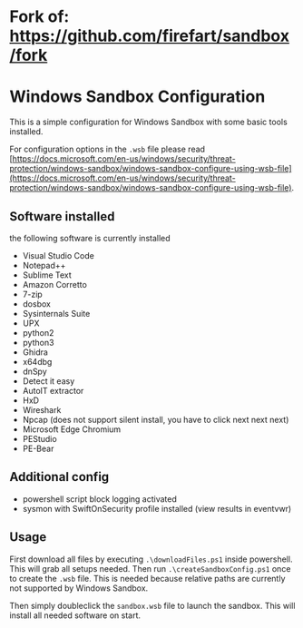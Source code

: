 # Fork of: https://github.com/firefart/sandbox/fork

# Windows Sandbox Configuration

This is a simple configuration for Windows Sandbox with some basic tools installed.

For configuration options in the `.wsb` file please read [https://docs.microsoft.com/en-us/windows/security/threat-protection/windows-sandbox/windows-sandbox-configure-using-wsb-file](https://docs.microsoft.com/en-us/windows/security/threat-protection/windows-sandbox/windows-sandbox-configure-using-wsb-file).

## Software installed

the following software is currently installed

- Visual Studio Code
- Notepad++
- Sublime Text
- Amazon Corretto
- 7-zip
- dosbox
- Sysinternals Suite
- UPX
- python2
- python3
- Ghidra
- x64dbg
- dnSpy
- Detect it easy
- AutoIT extractor
- HxD
- Wireshark
- Npcap (does not support silent install, you have to click next next next)
- Microsoft Edge Chromium
- PEStudio
- PE-Bear

## Additional config

- powershell script block logging activated
- sysmon with SwiftOnSecurity profile installed (view results in eventvwr)

## Usage

First download all files by executing `.\downloadFiles.ps1` inside powershell. This will grab all setups needed. Then run `.\createSandboxConfig.ps1` once to create the `.wsb` file. This is needed because relative paths are currently not supported by Windows Sandbox.

Then simply doubleclick the `sandbox.wsb` file to launch the sandbox. This will install all needed software on start.
